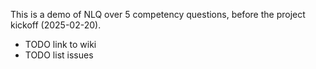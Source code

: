 This is a demo of NLQ over 5 competency questions, before the project kickoff (2025-02-20).
- TODO link to wiki
- TODO list issues
